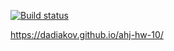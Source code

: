 [![Build status](https://ci.appveyor.com/api/projects/status/p6ge59bydijer4yg?svg=true)](https://ci.appveyor.com/project/dadiakov/ahj-hw-10)

https://dadiakov.github.io/ahj-hw-10/
